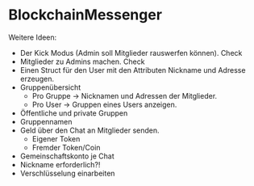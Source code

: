 # BlockchainMessenger

Weitere Ideen:
- Der Kick Modus (Admin soll Mitglieder rauswerfen können).     Check
- Mitglieder zu Admins machen.                                  Check
- Einen Struct für den User mit den Attributen Nickname und Adresse erzeugen.
- Gruppenübersicht
    - Pro Gruppe -> Nicknamen und Adressen der Mitglieder.
    - Pro User -> Gruppen eines Users anzeigen.
- Öffentliche und private Gruppen    
- Gruppennamen
- Geld über den Chat an Mitglieder senden.
    - Eigener Token
    - Fremder Token/Coin
- Gemeinschaftskonto je Chat
- Nickname erforderlich?!
- Verschlüsselung einarbeiten
